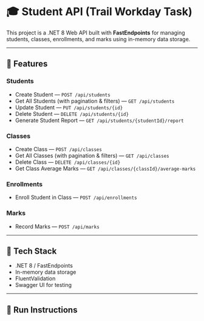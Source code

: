 # 🎓 Student API (Trail Workday Task)

This project is a .NET 8 Web API built with **FastEndpoints** for managing students, classes, enrollments, and marks using in-memory data storage.

---

## 🚀 Features

### Students
- Create Student — `POST /api/students`
- Get All Students (with pagination & filters) — `GET /api/students`
- Update Student — `PUT /api/students/{id}`
- Delete Student — `DELETE /api/students/{id}`
- Generate Student Report — `GET /api/students/{studentId}/report`

### Classes
- Create Class — `POST /api/classes`
- Get All Classes (with pagination & filters) — `GET /api/classes`
- Delete Class — `DELETE /api/classes/{id}`
- Get Class Average Marks — `GET /api/classes/{classId}/average-marks`

### Enrollments
- Enroll Student in Class — `POST /api/enrollments`

### Marks
- Record Marks — `POST /api/marks`

---

## 🧠 Tech Stack
- .NET 8 / FastEndpoints
- In-memory data storage
- FluentValidation
- Swagger UI for testing

---

## 🏁 Run Instructions

